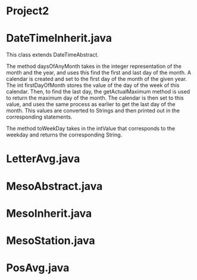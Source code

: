 # Project2

# DateTimeInherit.java
This class extends DateTimeAbstract.

The method daysOfAnyMonth takes in the integer representation of the month and the year, and uses this find the first and last day of the month. A calendar is created and set to the first day of the month of the given year. The int firstDayOfMonth stores the value of the day of the week of this calendar. Then, to find the last day, the getActualMaximum method is used to return the maximum day of the month. The calendar is then set to this value, and uses the same process as earlier to get the last day of the month. This values are converted to Strings and then printed out in the corresponding statements.

The method toWeekDay takes in the intValue that corresponds to the weekday and returns the corresponding String.
# LetterAvg.java
# MesoAbstract.java
# MesoInherit.java
# MesoStation.java
# PosAvg.java
